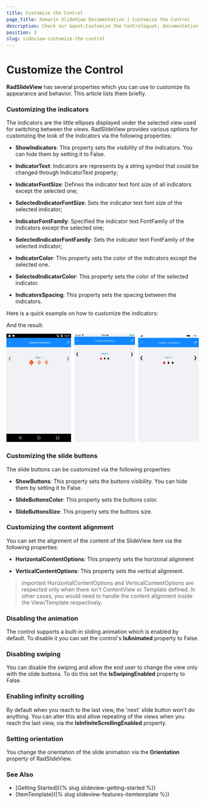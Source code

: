 ```yaml
---
title: Customize the Control
page_title: Xamarin SlideView Documentation | Customize the Control
description: Check our &quot;Customize the Control&quot; documentation article for Telerik SlideView for Xamarin control.
position: 3
slug: sideview-customize-the-control
---
```


# Customize the Control

**RadSlideView** has several properties which you can use to customize its appearance and behavior. This article lists them briefly.

### Customizing the indicators

The indicators are the little ellipses displayed under the selected view used for switching between the views. RadSlideView provides various options for customzing the look of the indicators via the following properties:

- **ShowIndicators**: This property sets the visibility of the indicators. You can hide them by setting it to False.

- **IndicatorText**: Indicators are represents by a string symbol that could be changed through IndicatorText property;

- **IndicatorFontSize**: Defines the indicator text font size of all indicators except the selected one;

- **SelectedIndicatorFontSize**: Sets the indicator text font size of the selected indicator;

- **IndicatorFontFamily**: Specified the indicator text FontFamily of the indicators except the selected one;

- **SelectedIndicatorFontFamily**: Sets the indicator text FontFamily of the selected indicator;

- **IndicatorColor**: This property sets the color of the indicators except the selected one.

- **SelectedIndicatorColor**: This property sets the color of the selected indicator.

- **IndicatorsSpacing**: This property sets the spacing between the indicators.

Here is a quick example on how to customize the indicators:

<snippet id='slideview-custom-indicators-xaml' />

And the result:

![SlideView Indicators](images/slideview-custom-indicators.png)

### Customizing the slide buttons

The slide buttons can be customized via the following properties:

- **ShowButtons**: This property sets the buttons visibility. You can hide them by setting it to False.

- **SlideButtonsColor**: This property sets the buttons color.

- **SlideButtonsSize**: This property sets the buttons size.

### Customizing the content alignment

You can set the alignment of the content of the SlideView item via the following properties:

- **HorizontalContentOptions**: This property sets the horizonal alignment

- **VerticalContentOptions**: This property sets the vertical alignment. 

>important HorizontalContentOptions and VerticalContentOptions are respected only when there isn't ContentView or Template defined. In other cases, you would need to handle the content alignment inside the View/Template respectively.


### Disabling the animation

The control supports a built-in sliding animation which is enabled by default. To disable it you can set the control's **IsAnimated** property to False.

### Disabling swiping

You can disable the swiping and allow the end user to change the view only with the slide buttons. To do this set the **IsSwipingEnabled** property to False.

### Enabling infinity scrolling

By default when you reach to the last view, the 'next' slide button won't do anything. You can alter this and allow repeating of the views when you reach the last view, via the **IsInfiniteScrollingEnabled** property.

### Setting orientation

You change the orientation of the slide animation via the **Orientation** property of RadSlideView.

### See Also
- [Getting Started]({% slug slideview-getting-started %})
- [ItemTemplate]({% slug slideview-features-itemtemplate %})
